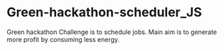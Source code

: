 # Green-hackathon-scheduler_JS
Green hackathon Challenge is to schedule jobs. Main aim is to generate more profit by consuming less energy.
